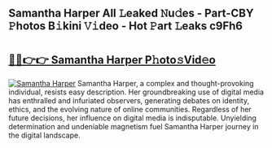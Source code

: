 ## Samantha Harper All 𝙻eaked 𝙽u𝚍es - Part-CBY 𝙿hotos B𝚒kini 𝚅𝚒deo - Hot 𝙿art 𝙻eaks c9Fh6

# <h2><a href="http://ld3l6mk.urlbe.top/?page=Samantha+Harper">🔗🔗👉👉 Samantha Harper P𝚑oto𝚜Vid𝚎o</a></h2>

[![Samantha Harper](https://i.imgur.com/eBuTRDB.gif)](http://ld3l6mk.urlbe.top/?page=Samantha+Harper)
Samantha Harper, a complex and thought-provoking individual, resists easy description. Her groundbreaking use of digital media has enthralled and infuriated observers, generating debates on identity, ethics, and the evolving nature of online communities. Regardless of her future decisions, her influence on digital media is indisputable. Unyielding determination and undeniable magnetism fuel Samantha Harper journey in the digital landscape.
